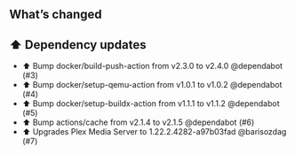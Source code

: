 ## What’s changed

## ⬆️ Dependency updates

- ⬆️ Bump docker/build-push-action from v2.3.0 to v2.4.0 @dependabot (#3)
- ⬆️ Bump docker/setup-qemu-action from v1.0.1 to v1.0.2 @dependabot (#4)
- ⬆️ Bump docker/setup-buildx-action from v1.1.1 to v1.1.2 @dependabot (#5)
- ⬆️ Bump actions/cache from v2.1.4 to v2.1.5 @dependabot (#6)
- ⬆ Upgrades Plex Media Server to 1.22.2.4282-a97b03fad @barisozdag (#7)
